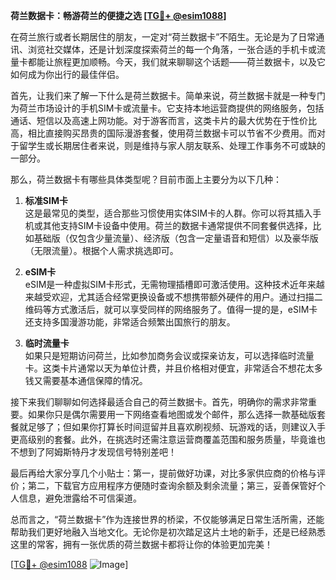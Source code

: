 **荷兰数据卡：畅游荷兰的便捷之选 [[TG💪+ @esim1088](https://t.me/s/esim1088)]**

在荷兰旅行或者长期居住的朋友，一定对“荷兰数据卡”不陌生。无论是为了日常通讯、浏览社交媒体，还是计划深度探索荷兰的每一个角落，一张合适的手机卡或流量卡都能让旅程更加顺畅。今天，我们就来聊聊这个话题——荷兰数据卡，以及它如何成为你出行的最佳伴侣。

首先，让我们来了解一下什么是荷兰数据卡。简单来说，荷兰数据卡就是一种专门为荷兰市场设计的手机SIM卡或流量卡。它支持本地运营商提供的网络服务，包括通话、短信以及高速上网功能。对于游客而言，这类卡片的最大优势在于性价比高，相比直接购买昂贵的国际漫游套餐，使用荷兰数据卡可以节省不少费用。而对于留学生或长期居住者来说，则是维持与家人朋友联系、处理工作事务不可或缺的一部分。

那么，荷兰数据卡有哪些具体类型呢？目前市面上主要分为以下几种：

1. **标准SIM卡**  
   这是最常见的类型，适合那些习惯使用实体SIM卡的人群。你可以将其插入手机或其他支持SIM卡设备中使用。荷兰的数据卡通常提供不同套餐供选择，比如基础版（仅包含少量流量）、经济版（包含一定量语音和短信）以及豪华版（无限流量）。根据个人需求挑选即可。

2. **eSIM卡**  
   eSIM是一种虚拟SIM卡形式，无需物理插槽即可激活使用。这种技术近年来越来越受欢迎，尤其适合经常更换设备或不想携带额外硬件的用户。通过扫描二维码等方式激活后，就可以享受同样的网络服务了。值得一提的是，eSIM卡还支持多国漫游功能，非常适合频繁出国旅行的朋友。

3. **临时流量卡**  
   如果只是短期访问荷兰，比如参加商务会议或探亲访友，可以选择临时流量卡。这类卡片通常以天为单位计费，并且价格相对便宜，非常适合不想花太多钱又需要基本通信保障的情况。

接下来我们聊聊如何选择最适合自己的荷兰数据卡。首先，明确你的需求非常重要。如果你只是偶尔需要用一下网络查看地图或发个邮件，那么选择一款基础版套餐就足够了；但如果你打算长时间逗留并且喜欢刷视频、玩游戏的话，则建议入手更高级别的套餐。此外，在挑选时还需注意运营商覆盖范围和服务质量，毕竟谁也不想到了阿姆斯特丹才发现信号特别差吧！

最后再给大家分享几个小贴士：第一，提前做好功课，对比多家供应商的价格与评价；第二，下载官方应用程序方便随时查询余额及剩余流量；第三，妥善保管好个人信息，避免泄露给不可信渠道。

总而言之，“荷兰数据卡”作为连接世界的桥梁，不仅能够满足日常生活所需，还能帮助我们更好地融入当地文化。无论你是初次踏足这片土地的新手，还是已经熟悉这里的常客，拥有一张优质的荷兰数据卡都将让你的体验更加完美！

[[TG💪+ @esim1088](https://t.me/s/esim1088) ![Image](https://i.postimg.cc/4NQfJmqS/Snipaste-2025-05-13-00-14-12.png)]